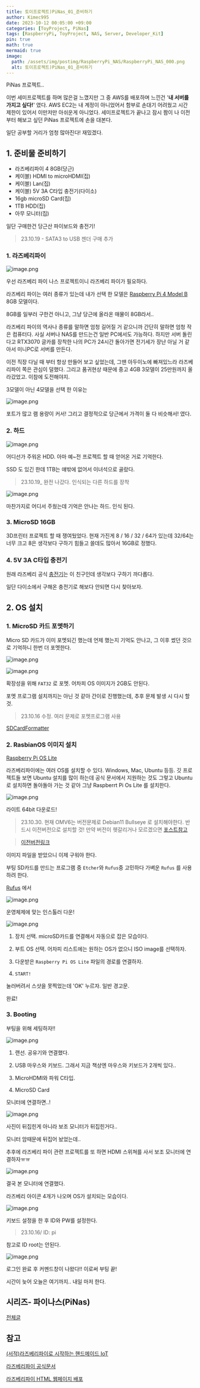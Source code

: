 ```yaml
---
title: 토이프로젝트)PiNas_01_준비하기
author: Kimec995
date: 2023-10-12 00:05:00 +09:00
categories: [ToyProject, PiNas]
tags: [RaspberryPi, ToyProject, NAS, Server, Developer_Kit]
pin: true
math: true
mermaid: true
image: 
  path: /assets/img/postimg/RaspberryPi_NAS/RaspberryPi_NAS_000.png
  alt: 토이프로젝트)PiNas_01_준비하기
---
```


PiNas 프로젝트..

이번 세미프로젝트를 하며 많은걸 느꼈지만 그 중 AWS를 배포하며 느낀건 '**내 서버를 가지고 싶다!**' 였다. AWS EC2는 내 계정이 아니었어서 함부로 손대기 어려웠고 시간 제한이 있어서 이만저만 아쉬운게 아니었다. 세미프로젝트가 끝나고 잠시 짬이 나 이전부터 해보고 싶던 PiNas 프로젝트에 손을 대본다.

일단 공부할 거리가 엄청 많아진다! 재밌겠다.

## 1. 준비물 준비하기

- 라즈베리파이 4 8GB(당근)
- 케이블) HDMI to microHDMI(집)
- 케이블) Lan(집)
- 케이블) 5V 3A C타입 충전기(다이소)
- 16gb microSD Card(집)
- 1TB HDD(집)
- 아무 모니터(집)

일단 구매한건 당근산 파이보드와 충전기!

> 23.10.19 - SATA3 to USB 젠더 구매 추가

### 1. 라즈베리파이

![image.png](\assets\img\postimg\RaspberryPi_NAS\RaspberryPi_NAS_02.png)


우선 라즈베리 파이 나스 프로젝트이니 라즈베리 파이가 필요하다.

라즈베리 파이는 여러 종류가 있는데 내가 선택 한 모델은 [Raspberry Pi 4 Model B](https://www.raspberrypi.com/products/raspberry-pi-4-model-b/) 8GB 모델이다.

8GB를 일부러 구한건 아니고, 그냥 당근에 올라온 매물이 8GB라서..

라즈베리 파이의 역사나 종류를 말하면 엄청 길어질 거 같으니까 간단히 말하면 엄청 작은 컴퓨터다. 사실 서버나 NAS를 만드는건 일반 PC에서도 가능하다. 하지만 서버 돌린다고 RTX3070 글카를 장착한 나의 PC가 24시간 돌아가면 전기세가 장난 아닐 거 같아서 미니PC로 서버를 만든다.

이전 직장 다닐 때 부터 항상 만들어 보고 싶었는데, 그땐 아두이노에 빠져있느라 라즈베리파이 쪽은 관심이 덜했다. 그리고 품귀현상 때문에 중고 4GB 3모델이 25만원까지 올라갔었고. 이참에 도전해야지.

3모델이 아닌 4모델을 선택 한 이유는

![image.png](\assets\img\postimg\RaspberryPi_NAS\RaspberryPi_NAS_00.png)

포트가 많고 램 용량이 커서! 그리고 결정적으로 당근에서 가격이 둘 다 비슷해서! 였다.

### 2. 하드

![image.png](\assets\img\postimg\RaspberryPi_NAS\RaspberryPi_NAS_01.png)

어디선가 주워온 HDD. 아마 예~전 프로젝트 할 때 얻어온 거로 기억한다.

SSD 도 있긴 한데 1TB는 얘밖에 없어서 이녀석으로 골랐다.

> 23.10.19_ 완전 나갔다. 인식되는 다른 하드를 장착

![image.png](\assets\img\postimg\RaspberryPi_NAS\RaspberryPi_NAS_25.png)

마찬가지로 어디서 주웠는데 기억은 안나는 하드. 인식 된다.

### 3. MicroSD 16GB

3D프린터 프로젝트 할 때 쟁여뒀었다. 현재 가진게 8 / 16 / 32 / 64가 있는데 32/64는 너무 크고 8은 생각보다 구하기 힘들고 쓸데도 많아서 16GB로 정했다.

### 4. 5V 3A C타입 충전기

원래 라즈베리 공식 [충전기](https://www.raspberrypi.com/products/type-c-power-supply/)는 이 친구인데 생각보다 구하기 까다롭다.

일단 다이소에서 구해온 충전기로 해보다 안되면 다시 찾아보자.

## 2. OS 설치

### 1. MicroSD 카드 포멧하기

Micro SD 카드가 이미 포멧되긴 했는데 언제 했는지 기억도 안나고, 그 이후 썼던 것으로 기억하니 한번 더 포멧한다.

![image.png](\assets\img\postimg\RaspberryPi_NAS\RaspberryPi_NAS_03.png)

![image.png](\assets\img\postimg\RaspberryPi_NAS\RaspberryPi_NAS_04.png)

확장성을 위해 `FAT32` 로 포멧. 어차피 OS 이미지가 2GB도 안된다.

포멧 프로그램 설치까지는 아닌 것 같아 간이로 진행했는데, 추후 문제 발생 시 다시 할 것.

> 23.10.16 수정. 여러 문제로 포멧프로그램 사용

[SDCardFormatter](https://www.sdcard.org/downloads/formatter/)

### 2. RasbianOS 이미지 설치

[Raspberry Pi OS Lite](https://www.raspberrypi.com/software/operating-systems/)

라즈베리파이에는 여러 OS를 설치할 수 있다. Windows, Mac, Ubuntu 등등. 깃 프로젝트들 보면 Ubuntu 설치를 많이 하는데 공식 문서에서 지원하는 것도 그렇고 Ubuntu로 설치하면 돌아돌아 가는 것 같아 그냥 Raspberrt Pi Os Lite 를 설치한다.

![image.png](\assets\img\postimg\RaspberryPi_NAS\RaspberryPi_NAS_05.png)

라이트 64bit 다운로드!

> 23.10.30. 현재 OMV6는 버전문제로 Debian11 Bullseye 로 설치해야한다. 반드시 이전버전으로 설치할 것! 만약 버전이 헷갈리거나 모르겠으면 [포스트참고]()

> [이전버전링크](https://downloads.raspberrypi.com/raspios_lite_armhf/images/?_gl=1*1xlk935*_ga*OTI3NDcxMDY4LjE2OTcwMjk2MjA.*_ga_22FD70LWDS*MTY5ODY1NDA3Ni4zLjEuMTY5ODY1NDA5MS4wLjAuMA..)


이미지 파일을 받았으니 이제 구워야 한다.

부팅 SD카드를 만드는 프로그램 중 `Etcher`와 `Rufus`중 고민하다 가벼운 `Rufus` 를 사용하려 한다.

[Rufus](https://rufus.ie/ko/#google_vignette) 에서

![image.png](\assets\img\postimg\RaspberryPi_NAS\RaspberryPi_NAS_06.png)

운영체제에 맞는 인스톨러 다운!

![image.png](\assets\img\postimg\RaspberryPi_NAS\RaspberryPi_NAS_07.png)

1. 장치 선택. microSD카드를 연결해서 자동으로 잡은 모습이다.

2. 부트 OS 선택. 어차피 리스트에는 원하는 OS가 없으니 ISO image를 선택하자.

3. 다운받은 `Raspberry Pi OS Lite` 파일의 경로를 연결하자.

4. `START!`

눌러버려서 스샷을 못찍었는데 'OK' 누르자. 일반 경고문.

완료!

### 3. Booting

부팅을 위해 세팅하자!!

![image.png](\assets\img\postimg\RaspberryPi_NAS\RaspberryPi_NAS_08.png)

1. 랜선. 공유기와 연결했다.

2. USB 마우스와 키보드. 그래서 지금 책상엔 마우스와 키보드가 2개씩 있다..

3. MicroHDMI와 파워 C타입.

4. MicroSD Card

모니터에 연결하면..!

![image.png](\assets\img\postimg\RaspberryPi_NAS\RaspberryPi_NAS_09.png)

사진이 뒤집힌게 아니라 보조 모니터가 뒤집힌거다..

모니터 암때문에 뒤집어 놨었는데..

추후에 라즈베리 파이 관련 프로젝트를 또 하면 HDMI 스위쳐를 사서 보조 모니터에 연결하자ㅠㅠ

![image.png](\assets\img\postimg\RaspberryPi_NAS\RaspberryPi_NAS_10.png)

결국 본 모니터에 연결했다.

라즈베리 아이콘 4개가 나오며 OS가 설치되는 모습이다.

![image.png](\assets\img\postimg\RaspberryPi_NAS\RaspberryPi_NAS_11.png)

키보드 설정을 한 후 ID와 PW를 설정한다.

> 23.10.16/ ID: pi

참고로 ID root는 안된다.

![image.png](\assets\img\postimg\RaspberryPi_NAS\RaspberryPi_NAS_12.png)

로그인 완료 후 커멘드창이 나왔다!! 이로써 부팅 끝!

시간이 늦어 오늘은 여기까지.. 내일 마저 한다.

## 시리즈- 파이나스(PiNas)

[전체글](https://kimec995.github.io/categories/pinas/)


## 참고
[(서적)라즈베리파이로 시작하는 핸드메이드 IoT](https://product.kyobobook.co.kr/detail/S000001934230)

[라즈베리파이 공식문서](https://www.raspberrypi.com/tutorials/nas-box-raspberry-pi-tutorial/)

[라즈베리파이 HTML 웹페이지 배포](https://www.seeedstudio.com/blog/2020/06/23/setup-a-raspberry-pi-web-server-and-easily-build-an-html-webpage-m/)